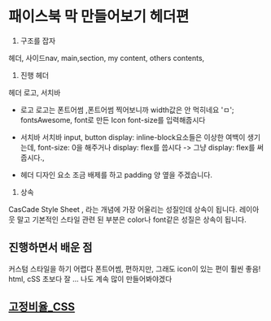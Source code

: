 # 패이스북 막 만들어보기 헤더편

1. 구조를 잡자

헤더, 사이드nav, main,section, my content, others contents,

1. 진행 헤더

헤더 로고, 서치바 </br>

* 로고
    로고는 폰트어썸 ,폰트어썸 찍어보니까 width값은 안 먹히네요 'ㅁ'; fontsAwesome, font로 만든 Icon
    font-size를 입력해줍시다

* 서치바
    서치바 input, button display: inline-block요소들은 이상한 여백이 생기는데, font-size: 0을 해주거나 display: flex를 씁시다 -> 그냥 display: flex를 써줍시다.,

* 헤더
    디자인 요소 조금 배제를 하고 padding 양 옆을 주겠습니다.

1. 상속

CasCade Style Sheet , 라는 개념에 가장 어울리는 성질인데 상속이 됩니다.
레이아웃 말고 기본적인 스타일 관련 된 부분은 color나 font같은 성질은 상속이 됩니다.

## 진행하면서 배운 점

커스텀 스타일을 하기 어렵다 폰트어썸, 편하지만, 그래도 icon이 있는 편이 훨씬 좋음! html, cSS 초보다 잘 ... 나도 계속 많이 만들어봐야겠다


## [고정비율_CSS](https://www.sitepoint.com/maintain-image-aspect-ratios-responsive-web-design/)